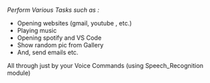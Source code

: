 *Perform Various Tasks such as :*
* Opening websites (gmail, youtube , etc.)
* Playing music
* Opening spotify and VS Code
* Show random pic from Gallery
* And, send emails etc.

All through just by your Voice Commands (using Speech_Recognition module)
